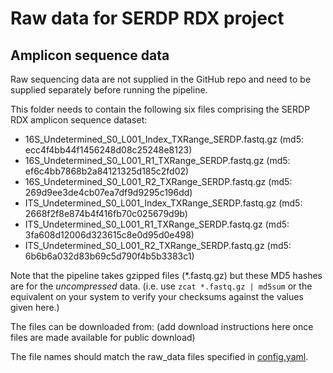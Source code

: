# Raw data for SERDP RDX project

## Amplicon sequence data

Raw sequencing data are not supplied in the GitHub repo and need to be supplied separately before running the pipeline.

This folder needs to contain the following six files comprising the SERDP RDX amplicon sequence dataset:

 - 16S_Undetermined_S0_L001_Index_TXRange_SERDP.fastq.gz (md5: ecc4f4bb44f1456248d08c25248e8123)
 - 16S_Undetermined_S0_L001_R1_TXRange_SERDP.fastq.gz (md5: ef6c4bb7868b2a84121325d185c2fd02)
 - 16S_Undetermined_S0_L001_R2_TXRange_SERDP.fastq.gz (md5: 269d9ee3de4cb07ea7df9d9295c196dd)
 - ITS_Undetermined_S0_L001_Index_TXRange_SERDP.fastq.gz (md5: 2668f2f8e874b4f416fb70c025679d9b)
 - ITS_Undetermined_S0_L001_R1_TXRange_SERDP.fastq.gz (md5: 3fa608d12006d323615c8e0d95d0e498)
 - ITS_Undetermined_S0_L001_R2_TXRange_SERDP.fastq.gz (md5: 6b6b6a032d83b69c5d790f4b5b3383c1)

Note that the pipeline takes gzipped files (*.fastq.gz) but these MD5 hashes are for the _uncompressed_ data. (i.e. use `zcat *.fastq.gz | md5sum` or the equivalent on your system to verify your checksums against the values given here.)

The files can be downloaded from: (add download instructions here once files are made available for public download)

The file names should match the raw_data files specified in [config.yaml]([/config/config.yaml).

